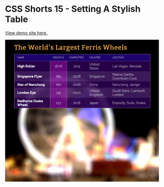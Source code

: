# CSS Shorts 15 - Setting A Stylish Table

[View demo site here.](https://webdevtuts.github.io/css_shorts_15_setting_a_stylish_table/)

![Preview](screenshot.png)
